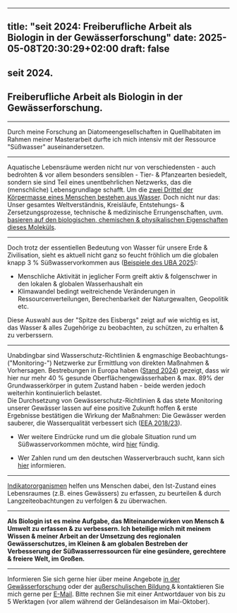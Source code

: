 
---
title: "seit 2024: Freiberufliche Arbeit als Biologin in der Gewässerforschung"
date: 2025-05-08T20:30:29+02:00
draft: false
---

## seit 2024. 
## Freiberufliche Arbeit als Biologin in der Gewässerforschung.
___

  
Durch meine Forschung an Diatomeengesellschaften in Quellhabitaten im Rahmen meiner Masterarbeit durfte ich mich intensiv mit der Ressource "Süßwasser" auseinandersetzen. 
___

Aquatische Lebensräume werden nicht nur von verschiedensten - auch bedrohten & vor allem besonders sensiblen - Tier- & Pfanzearten besiedelt, sondern sie sind Teil eines unentbehrlichen Netzwerks, das die (menschliche) Lebensgrundlage schafft. Um die [zwei Drittel der Körpermasse eines Menschen bestehen aus Wasser](https://www.ncbi.nlm.nih.gov/books/NBK541059/). Doch nicht nur das: Unser gesamtes Weltverständnis, Kreisläufe, Entstehungs- & Zersetzungsprozesse, technische & medizinische Errungenschaften, uvm. [basieren auf den biologischen, chemischen & physikalischen Eigenschaften dieses Moleküls](https://www.unr.edu/nevada-today/news/2023/atp-why-is-water-unique). 

___

Doch trotz der essentiellen Bedeutung von Wasser für unsere Erde & Zivilisation, sieht es aktuell nicht ganz so feucht fröhlich um die globalen knapp 3 % Süßwasservorkommen aus ([Beispiele des UBA 2025](https://www.umweltbundesamt.de/daten/ressourcen-abfall/wasser-als-ressource)): 
* Menschliche Aktivität in jeglicher Form greift aktiv & folgenschwer in den lokalen & globalen Wasserhaushalt ein
* Klimawandel bedingt weitreichende Veränderungen in Ressourcenverteilungen, Berechenbarkeit der Naturgewalten, Geopolitik etc.

Diese Auswahl aus der "Spitze des Eisbergs" zeigt auf wie wichtig es ist, das Wasser & alles Zugehörige zu beobachten, zu schützen, zu erhalten & zu verberssern. 

___

Unabdingbar sind Wasserschutz-Richtlinien & engmaschige Beobachtungs- ("Monitoring-") Netzwerke zur Ermittlung von direkten Maßnahmen & Vorhersagen. Bestrebungen in Europa haben ([Stand 2024](https://www.bund.net/service/presse/pressemitteilungen/detail/news/gewaesser-in-der-eu-und-in-deutschland-in-schlechtem-zustand/)) gezeigt, dass wir hier nur mehr 40 % gesunde Oberflächengewässerhaben & max. 89% der Grundwasserkörper in gutem Zustand haben - beide werden jedoch weiterhin kontinuierlich belastet.  
Die Durchsetzung von Gewässerschutz-Richtlinien & das stete Monitoring unserer Gewässer lassen auf eine positive Zukunft hoffen & erste Ergebnisse bestätigen die Wirkung der Maßnahmen: Die Gewässer werden sauberer, die Wasserqualität verbessert sich ([EEA 2018/23](https://www.eea.europa.eu/de/highlights/die-europaeischen-gewaesser-werden-sauberer)). 


* Wer weitere Eindrücke rund um die globale Situation rund um Süßwasservorkommen möchte, wird [hier](https://www.unicef.de/informieren/aktuelles/blog/-/weltwassertag-zehn-fakten-ueber-wasser/275338) fündig.  

* Wer Zahlen rund um den deutschen Wasserverbrauch sucht, kann sich [hier](https://www.destatis.de/DE/Themen/Gesellschaft-Umwelt/Umwelt/Wasserwirtschaft/_inhalt.html#253326) informieren.

___

[Indikatororganismen](https://www.spektrum.de/lexikon/biologie/indikatororganismen/33945#:~:text=Indikatororganismen%2C%20Indikatorarten%2C%20Zeigerarten%2C%20Organismen,von%20Umweltfaktoren(%2DKombinationen)%20erm%C3%B6glichen.) helfen uns Menschen dabei, den Ist-Zustand eines Lebensraumes (z.B. eines Gewässers) zu erfassen, zu beurteilen & durch Langzeiteobachtungen zu verfolgen & zu überwachen. 

___

**Als Biologin ist es meine Aufgabe, das Miteinanderwirken von Mensch & Umwelt zu erfassen & zu verbessern.  Ich beteilige mich mit meinem Wissen & meiner Arbeit an der Umsetzung des regionalen Gewässerschutzes, im Kleinen & am globalen Bestreben der Verbesserung der Süßwasserressourcen für eine gesündere, gerechtere & freiere Welt, im Großen.**
___

Informieren Sie sich gerne hier über meine Angebote [in der Gewässerforschung](/limnologie/) oder der [außerschulischen Bildung ](/wisskomm/) & kontaktieren Sie mich gerne per [E-Mail](mailto:spyingonscience@posteo.com?subject=Kontaktaufnahme%20über%20die%20Webseite%20spyingonscience.com). Bitte rechnen Sie mit einer Antwortdauer von bis zu 5 Werktagen (vor allem während der Geländesaison im Mai-Oktober).  
